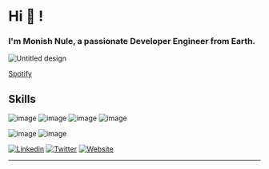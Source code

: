 # Hi 👋 !

### I'm Monish Nule, a passionate Developer Engineer from Earth.

![Untitled design](https://github.com/imonish8/imonish8/assets/115737071/b713f23d-1749-4da5-a7b1-77114187f9e0)

[Spotify](https://open.spotify.com/playlist/6QeG2qOLyrqMGT0IJ7g48h?si=0654c9f946bf444e)

## Skills


![image](https://github.com/imonish8/imonish8/assets/115737071/d3d686ec-8066-4ad0-b135-abb949d223c7)
![image](https://github.com/imonish8/imonish8/assets/115737071/a13415c1-4c14-4539-a92d-8c2980fa4c09)
![image](https://github.com/imonish8/imonish8/assets/115737071/f5581cee-06c9-441e-99b2-40858d3843fe)
![image](https://github.com/imonish8/imonish8/assets/115737071/26cf53c9-10ae-4b7b-9e39-bd9097e2c489)

![image](https://github.com/imonish8/imonish8/assets/115737071/8a8afe8f-01f0-4a2f-9238-7fda141d6200)
![image](https://github.com/imonish8/imonish8/assets/115737071/d85c3ec5-18c6-4765-b5af-d4a4900a1f8a)


[![Linkedin](https://img.shields.io/badge/-LinkedIn-blue?style=flat-square&logo=Linkedin&logoColor=white&link=https://www.linkedin.com/in/monishnule/)](https://www.linkedin.com/in/monishnule/)
[![Twitter](https://img.shields.io/badge/-Twitter-blue?style=flat-square&logo=Twitter&logoColor=white&link=https://twitter.com/yourusername)](https://twitter.com/imonish8)
[![Website](https://img.shields.io/badge/-Website-brightgreen?style=flat-square&link=https://yourwebsite.com)](https://monishnule.dev)

---

